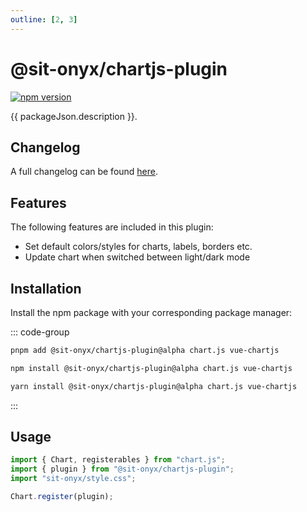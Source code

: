 ```yaml
---
outline: [2, 3]
---
```


<script lang="ts" setup>
import packageJson from "../../../../../packages/chartjs-plugin/package.json";
</script>

# @sit-onyx/chartjs-plugin

<div class="hide-external-link">

[![npm version](https://badge.fury.io/js/@sit-onyx%2Fchartjs-plugin.svg)](https://www.npmjs.com/package/@sit-onyx/chartjs-plugin)

</div>

{{ packageJson.description }}.

## Changelog

A full changelog can be found [here](/development/packages/changelogs/chartjs-plugin).

## Features

The following features are included in this plugin:

- Set default colors/styles for charts, labels, borders etc.
- Update chart when switched between light/dark mode

## Installation

Install the npm package with your corresponding package manager:

::: code-group

```sh [pnpm]
pnpm add @sit-onyx/chartjs-plugin@alpha chart.js vue-chartjs
```

```sh [npm]
npm install @sit-onyx/chartjs-plugin@alpha chart.js vue-chartjs
```

```sh [yarn]
yarn install @sit-onyx/chartjs-plugin@alpha chart.js vue-chartjs
```

:::

## Usage

```ts
import { Chart, registerables } from "chart.js";
import { plugin } from "@sit-onyx/chartjs-plugin";
import "sit-onyx/style.css";

Chart.register(plugin);
```
